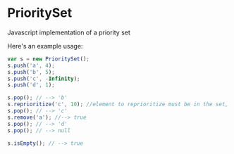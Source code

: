 # PrioritySet
Javascript implementation of a priority set

Here's an example usage:

```javascript
var s = new PrioritySet();
s.push('a', 4);
s.push('b', 5);
s.push('c', -Infinity);
s.push('d', 1);

s.pop(); // --> 'b'
s.reprioritize('c', 10); //element to reprioritize must be in the set, otherwise throws an error
s.pop(); // --> 'c'
s.remove('a'); //--> true
s.pop(); // --> 'd'
s.pop(); // --> null

s.isEmpty(); // --> true

```
